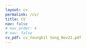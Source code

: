 ```yaml
---
layout: cv
permalink: /cv/
title: CV
nav: false
# nav_order: 4
# nav: false
cv_pdf: cv_Youngkil Song_Nov22.pdf
---
```

